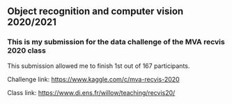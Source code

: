 ## Object recognition and computer vision 2020/2021

### This is my submission for the data challenge of the MVA recvis 2020 class

This submission allowed me to finish 1st out of 167 participants.

Challenge link: https://www.kaggle.com/c/mva-recvis-2020

Class link: https://www.di.ens.fr/willow/teaching/recvis20/

